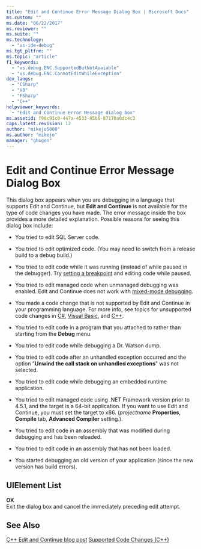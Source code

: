 ```yaml
---
title: "Edit and Continue Error Message Dialog Box | Microsoft Docs"
ms.custom: ""
ms.date: "06/22/2017"
ms.reviewer: ""
ms.suite: ""
ms.technology: 
  - "vs-ide-debug"
ms.tgt_pltfrm: ""
ms.topic: "article"
f1_keywords: 
  - "vs.debug.ENC.SupportedButNotAvaiable"
  - "vs.debug.ENC.CannotEditWhileException"
dev_langs: 
  - "CSharp"
  - "VB"
  - "FSharp"
  - "C++"
helpviewer_keywords: 
  - "Edit and Continue Error Message dialog box"
ms.assetid: f98c91c0-447a-4533-85b6-87170a0dc4c3
caps.latest.revision: 12
author: "mikejo5000"
ms.author: "mikejo"
manager: "ghogen"
---
```

# Edit and Continue Error Message Dialog Box
This dialog box appears when you are debugging in a language that supports Edit and Continue, but **Edit and Continue** is not available for the type of code changes you have made. The error message inside the box provides a more detailed explanation. Possible reasons for seeing this dialog box include:  

-   You tried to edit SQL Server code.

-   You tried to edit optimized code. (You may need to switch from a release build to a debug build.)

-   You tried to edit code while it was running (instead of while paused in the debugger). Try [setting a breakpoint](../debugger/using-breakpoints.md) and editing code while paused.

-   You tried to edit managed code when unmanaged debugging was enabled. Edit and Continue does not work with [mixed-mode debugging](../debugger/how-to-debug-in-mixed-mode.md).

-   You made a code change that is not supported by Edit and Continue in your programming language. For more info, see topics for unsupported code changes in [C#](../debugger/supported-code-changes-csharp.md), [Visual Basic](../debugger/unsupported-edits-in-visual-basic-edit-and-continue.md), and [C++](../debugger/supported-code-changes-cpp.md).
  
-   You tried to edit code in a program that you attached to rather than starting from the **Debug** menu.  
  
-   You tried to edit code while debugging a Dr. Watson dump.  
  
-   You tried to edit code after an unhandled exception occurred and the option "**Unwind the call stack on unhandled exceptions**" was not selected.  
  
-   You tried to edit code while debugging an embedded runtime application.
  
-   You tried to edit managed code using .NET Framework version prior to 4.5.1, and the target is a 64-bit application. If you want to use Edit and Continue, you must set the target to x86. (*projectname* **Properties**, **Compile** tab, **Advanced Compiler** setting.).  
  
-   You tried to edit code in an assembly that was modified during debugging and has been reloaded.  
  
-   You tried to edit code in an assembly that has not been loaded.  
  
-   You started debugging an old version of your application (since the new version has build errors).
  
## UIElement List  
 **OK**  
 Exit the dialog box and cancel the immediately preceding edit attempt.  
  
## See Also  
 [C++ Edit and Continue blog post](https://blogs.msdn.microsoft.com/vcblog/2016/07/01/c-edit-and-continue-in-visual-studio-2015-update-3/)
 [Supported Code Changes (C++)](../debugger/supported-code-changes-cpp.md)